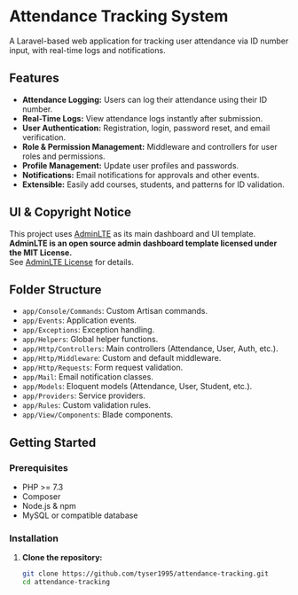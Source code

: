 # Attendance Tracking System

A Laravel-based web application for tracking user attendance via ID number input, with real-time logs and notifications.

## Features

- **Attendance Logging:** Users can log their attendance using their ID number.
- **Real-Time Logs:** View attendance logs instantly after submission.
- **User Authentication:** Registration, login, password reset, and email verification.
- **Role & Permission Management:** Middleware and controllers for user roles and permissions.
- **Profile Management:** Update user profiles and passwords.
- **Notifications:** Email notifications for approvals and other events.
- **Extensible:** Easily add courses, students, and patterns for ID validation.

## UI & Copyright Notice

This project uses [AdminLTE](https://adminlte.io/) as its main dashboard and UI template.  
**AdminLTE is an open source admin dashboard template licensed under the MIT License.**  
See [AdminLTE License](https://github.com/ColorlibHQ/AdminLTE/blob/master/LICENSE) for details.

## Folder Structure

- `app/Console/Commands`: Custom Artisan commands.
- `app/Events`: Application events.
- `app/Exceptions`: Exception handling.
- `app/Helpers`: Global helper functions.
- `app/Http/Controllers`: Main controllers (Attendance, User, Auth, etc.).
- `app/Http/Middleware`: Custom and default middleware.
- `app/Http/Requests`: Form request validation.
- `app/Mail`: Email notification classes.
- `app/Models`: Eloquent models (Attendance, User, Student, etc.).
- `app/Providers`: Service providers.
- `app/Rules`: Custom validation rules.
- `app/View/Components`: Blade components.

## Getting Started

### Prerequisites

- PHP >= 7.3
- Composer
- Node.js & npm
- MySQL or compatible database

### Installation

1. **Clone the repository:**
   ```sh
   git clone https://github.com/tyser1995/attendance-tracking.git
   cd attendance-tracking
